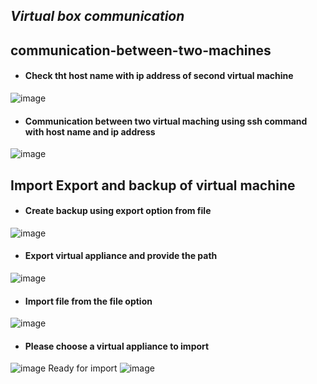 ## *Virtual box communication*
## communication-between-two-machines
- #### Check tht host name with ip address of second virtual machine
![image](https://user-images.githubusercontent.com/103019032/162429971-72a0d5db-4fac-4665-aec9-5a1b9714a51f.png)
- #### Communication between two virtual maching using ssh command with host name and ip address 
![image](https://user-images.githubusercontent.com/103019032/162429682-3093736e-a36a-4bed-8916-91bee8c16dc6.png)
## Import Export and backup of virtual machine
- #### Create backup using export option from file
![image](https://user-images.githubusercontent.com/103019032/162573417-9c0ac97e-e187-4a6f-ba7f-6167cde5c87d.png)
- #### Export virtual appliance and provide the path
![image](https://user-images.githubusercontent.com/103019032/162573476-744ea705-6d99-403d-9b7d-7d9afc45ab22.png)
- #### Import file from the file option
![image](https://user-images.githubusercontent.com/103019032/162573525-51fdbbc2-db7f-42a0-bbde-e88394060097.png)
- #### Please choose a virtual appliance to import
![image](https://user-images.githubusercontent.com/103019032/162573625-a7f44ee6-13b0-4feb-b7d1-ff7a9d1542da.png)
Ready for import
![image](https://user-images.githubusercontent.com/103019032/162573669-7a5961ee-d2cf-4d26-b9d3-9a70d550fbbd.png)



